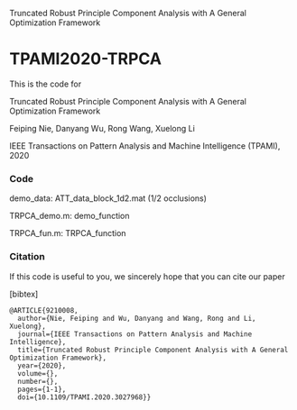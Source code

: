 Truncated Robust Principle Component Analysis with A General Optimization Framework
# TPAMI2020-TRPCA
This is the code for 

Truncated Robust Principle Component Analysis with A General Optimization Framework  

Feiping Nie, Danyang Wu, Rong Wang, Xuelong Li 

IEEE Transactions on Pattern Analysis and Machine Intelligence (TPAMI), 2020 

### Code 
  demo_data: ATT_data_block_1d2.mat (1/2 occlusions) 
  
  TRPCA_demo.m: demo_function 
  
  TRPCA_fun.m:  TRPCA_function 

### Citation
If this code is useful to you, we sincerely hope that you can cite our paper 

[bibtex] 

```
@ARTICLE{9210008,
  author={Nie, Feiping and Wu, Danyang and Wang, Rong and Li, Xuelong},
  journal={IEEE Transactions on Pattern Analysis and Machine Intelligence}, 
  title={Truncated Robust Principle Component Analysis with A General Optimization Framework}, 
  year={2020},
  volume={},
  number={},
  pages={1-1},
  doi={10.1109/TPAMI.2020.3027968}}

```
